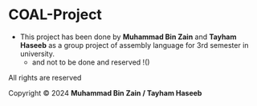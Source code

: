 # COAL-Project

- This project has been done by **Muhammad Bin Zain** and **Tayham Haseeb** as a group project of assembly language for 3rd semester in university.
  - and not to be done and reserved !()

All rights are reserved 

Copyright © 2024 **Muhammad Bin Zain / Tayham Haseeb** 
